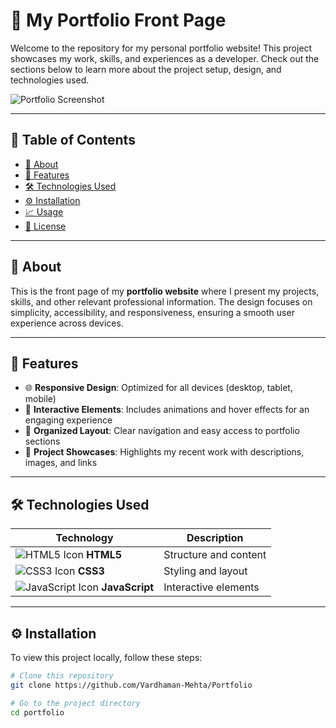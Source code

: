 # 🚀 My Portfolio Front Page

Welcome to the repository for my personal portfolio website! This project showcases my work, skills, and experiences as a developer. Check out the sections below to learn more about the project setup, design, and technologies used.

![Portfolio Screenshot](https://github.com/Vardhaman-Mehta/Portfolio/tree/master/images/Screenshot%202024-11-08%20201440.png)

---

## 📑 Table of Contents

- [🌟 About](#about)
- [🎨 Features](#features)
- [🛠 Technologies Used](#technologies-used)
- [⚙️ Installation](#installation)
- [📈 Usage](#usage)
- [📝 License](#license)

---

## 🌟 About

This is the front page of my **portfolio website** where I present my projects, skills, and other relevant professional information. The design focuses on simplicity, accessibility, and responsiveness, ensuring a smooth user experience across devices.

---

## 🎨 Features

- 🌐 **Responsive Design**: Optimized for all devices (desktop, tablet, mobile)
- 🎉 **Interactive Elements**: Includes animations and hover effects for an engaging experience
- 📁 **Organized Layout**: Clear navigation and easy access to portfolio sections
- 💼 **Project Showcases**: Highlights my recent work with descriptions, images, and links

---

## 🛠 Technologies Used

| Technology      | Description             |
|-----------------|-------------------------|
| ![HTML5 Icon](https://img.icons8.com/color/48/000000/html-5.png) **HTML5**       | Structure and content  |
| ![CSS3 Icon](https://img.icons8.com/color/48/000000/css3.png) **CSS3**         | Styling and layout     |
| ![JavaScript Icon](https://img.icons8.com/color/48/000000/javascript.png) **JavaScript** | Interactive elements   |


---

## ⚙️ Installation

To view this project locally, follow these steps:

```bash
# Clone this repository
git clone https://github.com/Vardhaman-Mehta/Portfolio

# Go to the project directory
cd portfolio

